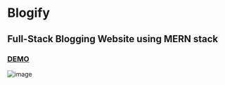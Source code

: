 # Blogify 
## Full-Stack Blogging Website using MERN stack

### [DEMO](https://shivang-blogify.netlify.app/)

![image](https://user-images.githubusercontent.com/86548591/214513677-8ae60a3c-c162-475a-9dde-50dac1255b2e.png)
